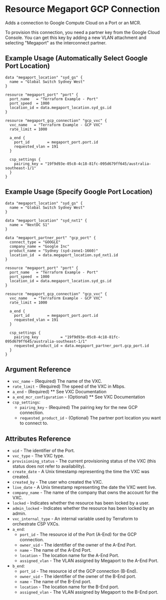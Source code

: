 # Resource Megaport GCP Connection
Adds a connection to Google Compute Cloud on a Port or an MCR. 

To provision this connection, you need a partner key from the Google Cloud Console. You can get this key by adding a new VLAN attachment and selecting "Megaport" as the interconnect partner.

## Example Usage (Automatically Select Google Port Location)
```
data "megaport_location" "syd_gs" {
  name = "Global Switch Sydney West"
}

resource "megaport_port" "port" {
  port_name   = "Terraform Example - Port"
  port_speed  = 1000
  location_id = data.megaport_location.syd_gs.id
}

resource "megaport_gcp_connection" "gcp_vxc" {
  vxc_name   = "Terraform Example - GCP VXC"
  rate_limit = 1000

  a_end {
    port_id        = megaport_port.port.id
    requested_vlan = 191
  }

  csp_settings {
    pairing_key = "19f9d93e-05c8-4c18-81fc-095d679ff645/australia-southeast-1/1"
  }
}
```

## Example Usage (Specify Google Port Location)
```
data "megaport_location" "syd_gs" {
  name = "Global Switch Sydney West"
}

data "megaport_location" "syd_nxt1" {
  name = "NextDC S1"
}

data "megaport_partner_port" "gcp_port" {
  connect_type = "GOOGLE"
  company_name = "Google Inc"
  product_name = "Sydney (syd-zone1-1660)"
  location_id  = data.megaport_location.syd_nxt1.id
}

resource "megaport_port" "port" {
  port_name   = "Terraform Example - Port"
  port_speed  = 1000
  location_id = data.megaport_location.syd_gs.id
}

resource "megaport_gcp_connection" "gcp_vxc" {
  vxc_name   = "Terraform Example - GCP VXC"
  rate_limit = 1000

  a_end {
    port_id        = megaport_port.port.id
    requested_vlan = 191
  }

  csp_settings {
    pairing_key          = "19f9d93e-05c8-4c18-81fc-095d679ff645/australia-southeast-1/1"
    requested_product_id = data.megaport_partner_port.gcp_port.id
  }
}
```

## Argument Reference
- `vxc_name` - (Required) The name of the VXC.
- `rate_limit` - (Required) The speed of the VXC in Mbps.
- `a_end` - (Required) ** See VXC Documentation
- `a_end_mcr_configuration` - (Optional) ** See VXC Documentation
- `csp_settings`:
    - `pairing_key` - (Required) The pairing key for the new GCP connection.
    - `requested_product_id` - (Optional) The partner port location you want to connect to.

## Attributes Reference
- `uid` - The identifier of the Port.
- `vxc_type` - The VXC type.
- `provisioning_status` - The current provisioning status of the VXC (this status does not refer to availability).
- `create_date` - A Unix timestamp representing the time the VXC was created.
- `created_by` - The user who created the VXC.
- `live_date` - A Unix timestamp representing the date the VXC went live.
- `company_name` - The name of the company that owns the account for the VXC.
- `locked` - Indicates whether the resource has been locked by a user.
- `admin_locked` - Indicates whether the resource has been locked by an admin.
- `vxc_internal_type` - An internal variable used by Terraform to orchestrate CSP VXCs.
- `a_end`:
    - `port_id` - The resource id of the Port (A-End) for the GCP connection.
    - `owner_uid` - The identifier of the owner of the A-End Port.
    - `name` - The name of the A-End Port.
    - `location` - The location name for the A-End Port.
    - `assigned_vlan` - The VLAN assigned by Megaport to the A-End Port.
- `b_end`:
    - `port_id` - The resource id of the GCP connection (B-End).
    - `owner_uid` - The identifier of the owner of the B-End port.
    - `name` - The name of the B-End port.
    - `location` - The location name for the B-End port.
    - `assigned_vlan` - The VLAN assigned by Megaport to the B-End port.
